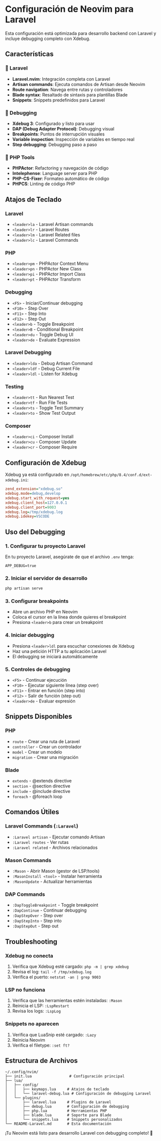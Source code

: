 # Configuración de Neovim para Laravel

Esta configuración está optimizada para desarrollo backend con Laravel y incluye debugging completo con Xdebug.

## Características

### 🚀 Laravel
- **Laravel.nvim**: Integración completa con Laravel
- **Artisan commands**: Ejecuta comandos de Artisan desde Neovim
- **Route navigation**: Navega entre rutas y controladores
- **Blade syntax**: Resaltado de sintaxis para plantillas Blade
- **Snippets**: Snippets predefinidos para Laravel

### 🐛 Debugging
- **Xdebug 3**: Configurado y listo para usar
- **DAP (Debug Adapter Protocol)**: Debugging visual
- **Breakpoints**: Puntos de interrupción visuales
- **Variable inspection**: Inspección de variables en tiempo real
- **Step debugging**: Debugging paso a paso

### 🔧 PHP Tools
- **PHPActor**: Refactoring y navegación de código
- **Intelephense**: Language server para PHP
- **PHP-CS-Fixer**: Formateo automático de código
- **PHPCS**: Linting de código PHP

## Atajos de Teclado

### Laravel
- `<leader>la` - Laravel Artisan commands
- `<leader>lr` - Laravel Routes
- `<leader>lm` - Laravel Related files
- `<leader>lc` - Laravel Commands

### PHP
- `<leader>pm` - PHPActor Context Menu
- `<leader>pn` - PHPActor New Class
- `<leader>pi` - PHPActor Import Class
- `<leader>pt` - PHPActor Transform

### Debugging
- `<F5>` - Iniciar/Continuar debugging
- `<F10>` - Step Over
- `<F11>` - Step Into
- `<F12>` - Step Out
- `<leader>b` - Toggle Breakpoint
- `<leader>B` - Conditional Breakpoint
- `<leader>du` - Toggle Debug UI
- `<leader>de` - Evaluate Expression

### Laravel Debugging
- `<leader>lda` - Debug Artisan Command
- `<leader>ldf` - Debug Current File
- `<leader>ldl` - Listen for Xdebug

### Testing
- `<leader>tt` - Run Nearest Test
- `<leader>tf` - Run File Tests
- `<leader>ts` - Toggle Test Summary
- `<leader>to` - Show Test Output

### Composer
- `<leader>ci` - Composer Install
- `<leader>cu` - Composer Update
- `<leader>cr` - Composer Require

## Configuración de Xdebug

Xdebug ya está configurado en `/opt/homebrew/etc/php/8.4/conf.d/ext-xdebug.ini`:

```ini
zend_extension="xdebug.so"
xdebug.mode=debug,develop
xdebug.start_with_request=yes
xdebug.client_host=127.0.0.1
xdebug.client_port=9003
xdebug.log=/tmp/xdebug.log
xdebug.idekey=VSCODE
```

## Uso del Debugging

### 1. Configurar tu proyecto Laravel

En tu proyecto Laravel, asegúrate de que el archivo `.env` tenga:

```env
APP_DEBUG=true
```

### 2. Iniciar el servidor de desarrollo

```bash
php artisan serve
```

### 3. Configurar breakpoints

- Abre un archivo PHP en Neovim
- Coloca el cursor en la línea donde quieres el breakpoint
- Presiona `<leader>b` para crear un breakpoint

### 4. Iniciar debugging

- Presiona `<leader>ldl` para escuchar conexiones de Xdebug
- Haz una petición HTTP a tu aplicación Laravel
- El debugging se iniciará automáticamente

### 5. Controles de debugging

- `<F5>` - Continuar ejecución
- `<F10>` - Ejecutar siguiente línea (step over)
- `<F11>` - Entrar en función (step into)
- `<F12>` - Salir de función (step out)
- `<leader>de` - Evaluar expresión

## Snippets Disponibles

### PHP
- `route` - Crear una ruta de Laravel
- `controller` - Crear un controlador
- `model` - Crear un modelo
- `migration` - Crear una migración

### Blade
- `extends` - @extends directive
- `section` - @section directive
- `include` - @include directive
- `foreach` - @foreach loop

## Comandos Útiles

### Laravel Commands (`:Laravel`)
- `:Laravel artisan` - Ejecutar comando Artisan
- `:Laravel routes` - Ver rutas
- `:Laravel related` - Archivos relacionados

### Mason Commands
- `:Mason` - Abrir Mason (gestor de LSP/tools)
- `:MasonInstall <tool>` - Instalar herramienta
- `:MasonUpdate` - Actualizar herramientas

### DAP Commands
- `:DapToggleBreakpoint` - Toggle breakpoint
- `:DapContinue` - Continuar debugging
- `:DapStepOver` - Step over
- `:DapStepInto` - Step into
- `:DapStepOut` - Step out

## Troubleshooting

### Xdebug no conecta
1. Verifica que Xdebug esté cargado: `php -m | grep xdebug`
2. Revisa el log: `tail -f /tmp/xdebug.log`
3. Verifica el puerto: `netstat -an | grep 9003`

### LSP no funciona
1. Verifica que las herramientas estén instaladas: `:Mason`
2. Reinicia el LSP: `:LspRestart`
3. Revisa los logs: `:LspLog`

### Snippets no aparecen
1. Verifica que LuaSnip esté cargado: `:Lazy`
2. Reinicia Neovim
3. Verifica el filetype: `:set ft?`

## Estructura de Archivos

```
~/.config/nvim/
├── init.lua                 # Configuración principal
├── lua/
│   ├── config/
│   │   ├── keymaps.lua     # Atajos de teclado
│   │   └── laravel-debug.lua # Configuración de debugging Laravel
│   └── plugins/
│       ├── laravel.lua     # Plugins de Laravel
│       ├── debug.lua       # Configuración de debugging
│       ├── php.lua         # Herramientas PHP
│       ├── blade.lua       # Soporte para Blade
│       └── snippets.lua    # Snippets personalizados
└── README-Laravel.md       # Esta documentación
```

¡Tu Neovim está listo para desarrollo Laravel con debugging completo! 🎉
